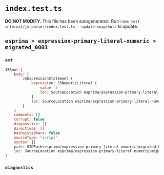 # `index.test.ts`

**DO NOT MODIFY**. This file has been autogenerated. Run `rome test internal/js-parser/index.test.ts --update-snapshots` to update.

## `esprima > expression-primary-literal-numeric > migrated_0003`

### `ast`

```javascript
JSRoot {
	body: [
		JSExpressionStatement {
			expression: JSNumericLiteral {
				value: 5
				loc: SourceLocation esprima/expression-primary-literal-numeric/migrated_0003/input.js 1:0-1:1
			}
			loc: SourceLocation esprima/expression-primary-literal-numeric/migrated_0003/input.js 1:0-1:1
		}
	]
	comments: []
	corrupt: false
	diagnostics: []
	directives: []
	hasHoistedVars: false
	sourceType: "script"
	syntax: []
	path: UIDPath<esprima/expression-primary-literal-numeric/migrated_0003/input.js>
	loc: SourceLocation esprima/expression-primary-literal-numeric/migrated_0003/input.js 1:0-1:1
}
```

### `diagnostics`

```

```
